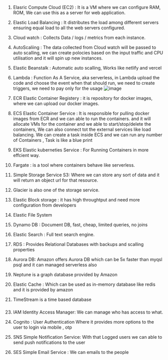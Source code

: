1. Elasric Compute Cloud (EC2) : It is a VM where we can configure RAM, ROM, We can use this as a server for web application.

2. Elastic Load Balancing : It distributes the load among different servers ensuring equal load to all the web servers configured.

3. Cloud watch : Collects Data / logs / metrics from each instance.

4. AutoScaliing : The data collected from Cloud watch will be passed to auto scalling, we can create polocies based on the input traffic and CPU utilisation and it will spin up new instances.

5. Elastic Beanstalk : Automatic auto scalling, Works like netlify and vercel 

6. Lambda : Function As A Service, aka serverless, in Lambda upload the code and choose the event when that should run, we need to create triggers, we need to pay only for the usage
![image](https://github.com/user-attachments/assets/d5ccad07-02ac-403e-a4ac-bdaf25035df2)

7. ECR Elastic Container Registery : it is repository for docker images, where we can upload our docker images.

8. ECS Elastic Container Service : It is responsible for pulling docker images from ECR and we can able to run the containers. and it will allocate VMs for the container and we able to start/stop/delete the containers, We can also connect tot the external services like load balancing. We can create a task inside ECS and we can run any number of Containers , Task is like a blue print

10. EKS Elastic kuberneties Service : For Running Containers in more effcient way.

11. Fargate : is a tool where containers behave like serverless.

12. Simple Storage Service S3: Where we can store any sort of data and it will return an object url for that resource.

13. Glacier is also one of the storage service.

14. Elastic Block storage : it has high throughtput and need more configuration from developers

15. Elastic File System

16. Dynamo DB : Document DB, fast, cheap, limited queries, no joins

17. Elastic Search : Full text search engine.

18. RDS : Provides Relational Databases with backups and scalling properties

19. Aurora DB: Amazon offers Aurora DB which can be 5x faster than myqsl psql and it can managed serverless also

20. Neptune is a graph database provided by Amazon

21. Elastic Cache :  Which can be used as in-memory database like redis and it is provided by amazon

22. TimeStream is a time based database

###

23. IAM Identity Access Manager: We can manage who has access to what.

24. Cognito : User Authentication Where it provides more options to the user to login via mobile , otp

25. SNS Simple Notification Service: With that Logged users we can able to send push notifications to the user

26. SES Simple Email Service : We can emails to the people 




